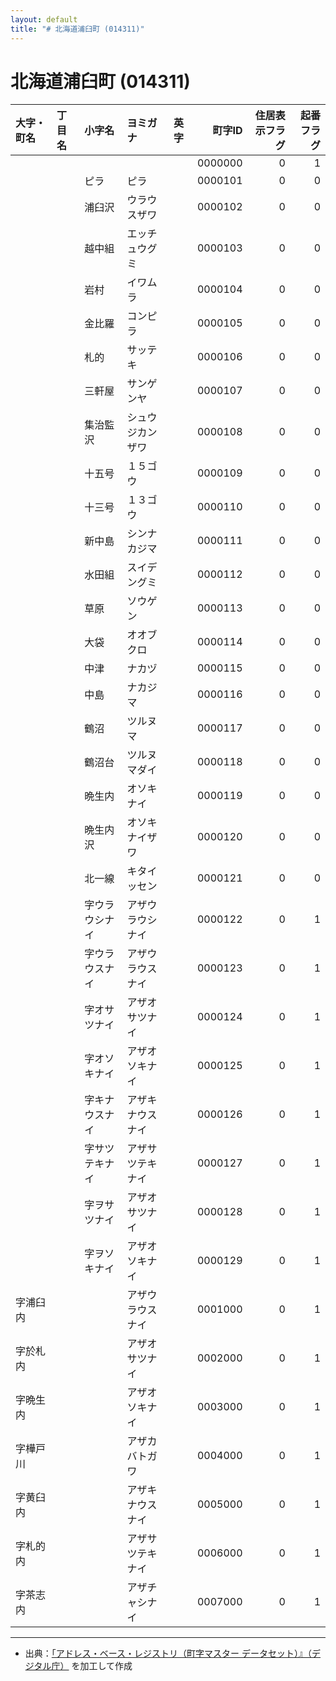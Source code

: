 ```yaml
---
layout: default
title: "# 北海道浦臼町 (014311)"
---
```


# 北海道浦臼町 (014311)

| 大字・町名 | 丁目名 | 小字名 | ヨミガナ | 英字 | 町字ID | 住居表示フラグ | 起番フラグ |
|:--------|:------|:------|:-----------------|:---------------------|--------:|----------:|--------:|
|  |  |  |  |  | 0000000 | 0 | 1 |
|  |  | ピラ | ピラ |  | 0000101 | 0 | 0 |
|  |  | 浦臼沢 | ウラウスザワ |  | 0000102 | 0 | 0 |
|  |  | 越中組 | エッチュウグミ |  | 0000103 | 0 | 0 |
|  |  | 岩村 | イワムラ |  | 0000104 | 0 | 0 |
|  |  | 金比羅 | コンピラ |  | 0000105 | 0 | 0 |
|  |  | 札的 | サッテキ |  | 0000106 | 0 | 0 |
|  |  | 三軒屋 | サンゲンヤ |  | 0000107 | 0 | 0 |
|  |  | 集治監沢 | シュウジカンザワ |  | 0000108 | 0 | 0 |
|  |  | 十五号 | １５ゴウ |  | 0000109 | 0 | 0 |
|  |  | 十三号 | １３ゴウ |  | 0000110 | 0 | 0 |
|  |  | 新中島 | シンナカジマ |  | 0000111 | 0 | 0 |
|  |  | 水田組 | スイデングミ |  | 0000112 | 0 | 0 |
|  |  | 草原 | ソウゲン |  | 0000113 | 0 | 0 |
|  |  | 大袋 | オオブクロ |  | 0000114 | 0 | 0 |
|  |  | 中津 | ナカヅ |  | 0000115 | 0 | 0 |
|  |  | 中島 | ナカジマ |  | 0000116 | 0 | 0 |
|  |  | 鶴沼 | ツルヌマ |  | 0000117 | 0 | 0 |
|  |  | 鶴沼台 | ツルヌマダイ |  | 0000118 | 0 | 0 |
|  |  | 晩生内 | オソキナイ |  | 0000119 | 0 | 0 |
|  |  | 晩生内沢 | オソキナイザワ |  | 0000120 | 0 | 0 |
|  |  | 北一線 | キタイッセン |  | 0000121 | 0 | 0 |
|  |  | 字ウラウシナイ | アザウラウシナイ |  | 0000122 | 0 | 1 |
|  |  | 字ウラウスナイ | アザウラウスナイ |  | 0000123 | 0 | 1 |
|  |  | 字オサツナイ | アザオサツナイ |  | 0000124 | 0 | 1 |
|  |  | 字オソキナイ | アザオソキナイ |  | 0000125 | 0 | 1 |
|  |  | 字キナウスナイ | アザキナウスナイ |  | 0000126 | 0 | 1 |
|  |  | 字サツテキナイ | アザサツテキナイ |  | 0000127 | 0 | 1 |
|  |  | 字ヲサツナイ | アザオサツナイ |  | 0000128 | 0 | 1 |
|  |  | 字ヲソキナイ | アザオソキナイ |  | 0000129 | 0 | 1 |
| 字浦臼内 |  |  | アザウラウスナイ |  | 0001000 | 0 | 1 |
| 字於札内 |  |  | アザオサツナイ |  | 0002000 | 0 | 1 |
| 字晩生内 |  |  | アザオソキナイ |  | 0003000 | 0 | 1 |
| 字樺戸川 |  |  | アザカバトガワ |  | 0004000 | 0 | 1 |
| 字黄臼内 |  |  | アザキナウスナイ |  | 0005000 | 0 | 1 |
| 字札的内 |  |  | アザサツテキナイ |  | 0006000 | 0 | 1 |
| 字茶志内 |  |  | アザチャシナイ |  | 0007000 | 0 | 1 |

---

- 出典：[「アドレス・ベース・レジストリ（町字マスター データセット）』（デジタル庁）](https://www.digital.go.jp/policies/base_registry_address/) を加工して作成